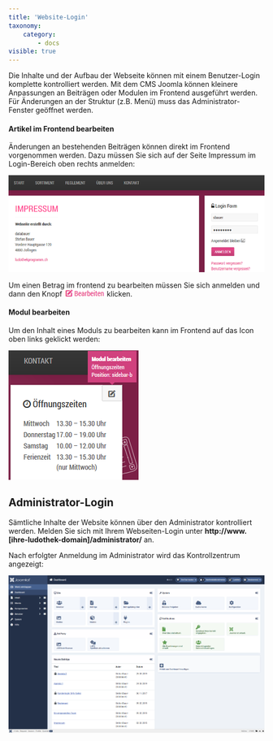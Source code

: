 ```yaml
---
title: 'Website-Login'
taxonomy:
    category:
        - docs
visible: true
---
```


Die Inhalte und der Aufbau der Webseite können mit einem Benutzer-Login komplette kontrolliert werden. Mit dem CMS Joomla können kleinere Anpassungen an Beiträgen oder Modulen im Frontend ausgeführt werden. Für Änderungen an der Struktur (z.B. Menü) muss das Administrator-Fenster geöffnet werden.

#### Artikel im Frontend bearbeiten

Änderungen an bestehenden Beiträgen können direkt im Frontend vorgenommen werden. Dazu müssen Sie sich auf der Seite Impressum im Login-Bereich oben rechts anmelden:

![webseite_frontend](../../images/webseite_frontend.png)

Um einen Betrag im frontend zu bearbeiten müssen Sie sich anmelden und dann den Knopf <img class="img-inline" src="../../images/webseite_frontend_bearbeiten.png"> klicken.

#### Modul bearbeiten

Um den Inhalt eines Moduls zu bearbeiten kann im Frontend auf das Icon oben links geklickt werden:

![webseite_frontend_modul_bearbeiten ](../../images/webseite_frontend_modul_bearbeiten.png)

## Administrator-Login

Sämtliche Inhalte der Website können über den Administrator kontrolliert werden. Melden Sie sich mit Ihrem Webseiten-Login unter **http://www.[ihre-ludothek-domain]/administrator/** an.

Nach erfolgter Anmeldung im Administrator wird das Kontrollzentrum angezeigt:

![webseite_administrator_dashboard_j4](../../images/webseite_administrator_dashboard_j4.png)
